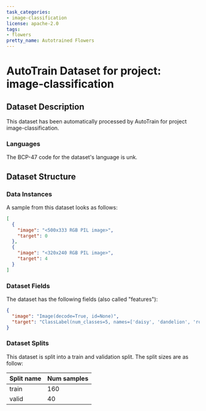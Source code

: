 ```yaml
---
task_categories:
- image-classification
license: apache-2.0
tags:
- flowers
pretty_name: Autotrained Flowers
---
```

# AutoTrain Dataset for project: image-classification

## Dataset Description

This dataset has been automatically processed by AutoTrain for project image-classification.

### Languages

The BCP-47 code for the dataset's language is unk.

## Dataset Structure

### Data Instances

A sample from this dataset looks as follows:

```json
[
  {
    "image": "<500x333 RGB PIL image>",
    "target": 0
  },
  {
    "image": "<320x240 RGB PIL image>",
    "target": 4
  }
]
```

### Dataset Fields

The dataset has the following fields (also called "features"):

```json
{
  "image": "Image(decode=True, id=None)",
  "target": "ClassLabel(num_classes=5, names=['daisy', 'dandelion', 'roses', 'sunflowers', 'tulips'], id=None)"
}
```

### Dataset Splits

This dataset is split into a train and validation split. The split sizes are as follow:

| Split name   | Num samples         |
| ------------ | ------------------- |
| train        | 160 |
| valid        | 40 |